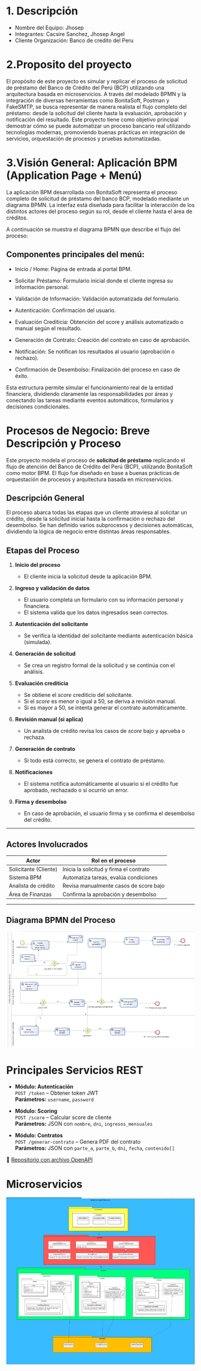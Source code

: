# 1. Descripción
- Nombre del Equipo: Jhosep
- Integrantes:
Cacsire Sanchez, Jhosep Angel
- Cliente
Organización: Banco de credito del Peru
# 2.Proposito del proyecto
El propósito de este proyecto es simular y replicar el proceso de solicitud de préstamo del Banco de Crédito del Perú (BCP) utilizando una arquitectura basada en microservicios. A través del modelado BPMN y la integración de diversas herramientas como BonitaSoft, Postman y FakeSMTP, se busca representar de manera realista el flujo completo del préstamo: desde la solicitud del cliente hasta la evaluación, aprobación y notificación del resultado.
Este proyecto tiene como objetivo principal demostrar cómo se puede automatizar un proceso bancario real utilizando tecnologías modernas, promoviendo buenas prácticas en integración de servicios, orquestación de procesos y pruebas automatizadas.
# 3.Visión General: Aplicación BPM (Application Page + Menú)
La aplicación BPM desarrollada con BonitaSoft representa el proceso completo de solicitud de préstamo del banco BCP, modelado mediante un diagrama BPMN. La interfaz está diseñada para facilitar la interacción de los distintos actores del proceso según su rol, desde el cliente hasta el área de créditos.

A continuación se muestra el diagrama BPMN que describe el flujo del proceso:


## Componentes principales del menú:
- Inicio / Home: Página de entrada al portal BPM.

- Solicitar Préstamo: Formulario inicial donde el cliente ingresa su información personal.

- Validación de Información: Validación automatizada del formulario.

- Autenticación: Confirmación del usuario.

- Evaluación Crediticia: Obtención del score y análisis automatizado o manual según el resultado.

- Generación de Contrato: Creación del contrato en caso de aprobación.

- Notificación: Se notifican los resultados al usuario (aprobación o rechazo).

- Confirmación de Desembolso: Finalización del proceso en caso de éxito.

Esta estructura permite simular el funcionamiento real de la entidad financiera, dividiendo claramente las responsabilidades por áreas y conectando las tareas mediante eventos automáticos, formularios y decisiones condicionales.

# Procesos de Negocio: Breve Descripción y Proceso

Este proyecto modela el proceso de **solicitud de préstamo** replicando el flujo de atención del Banco de Crédito del Perú (BCP), utilizando BonitaSoft como motor BPM. El flujo fue diseñado en base a buenas prácticas de orquestación de procesos y arquitectura basada en microservicios.

## Descripción General

El proceso abarca todas las etapas que un cliente atraviesa al solicitar un crédito, desde la solicitud inicial hasta la confirmación o rechazo del desembolso. Se han definido varios subprocesos y decisiones automáticas, dividiendo la lógica de negocio entre distintas áreas responsables.

## Etapas del Proceso

1. **Inicio del proceso**
   - El cliente inicia la solicitud desde la aplicación BPM.

2. **Ingreso y validación de datos**
   - El usuario completa un formulario con su información personal y financiera.
   - El sistema valida que los datos ingresados sean correctos.

3. **Autenticación del solicitante**
   - Se verifica la identidad del solicitante mediante autenticación básica (simulada).

4. **Generación de solicitud**
   - Se crea un registro formal de la solicitud y se continúa con el análisis.

5. **Evaluación crediticia**
   - Se obtiene el *score* crediticio del solicitante.
   - Si el *score* es menor o igual a 50, se deriva a revisión manual.
   - Si es mayor a 50, se intenta generar el contrato automáticamente.

6. **Revisión manual (si aplica)**
   - Un analista de crédito revisa los casos de *score* bajo y aprueba o rechaza.

7. **Generación de contrato**
   - Si todo está correcto, se genera el contrato de préstamo.

8. **Notificaciones**
   - El sistema notifica automáticamente al usuario si el crédito fue aprobado, rechazado o si ocurrió un error.

9. **Firma y desembolso**
   - En caso de aprobación, el usuario firma y se confirma el desembolso del crédito.

---

## Actores Involucrados

| Actor                        | Rol en el proceso                          |
|-----------------------------|--------------------------------------------|
| Solicitante (Cliente)       | Inicia la solicitud y firma el contrato    |
| Sistema BPM                 | Automatiza tareas, evalúa condiciones      |
| Analista de crédito         | Revisa manualmente casos de score bajo     |
| Área de Finanzas            | Confirma la aprobación y desembolso        |

---

## Diagrama BPMN del Proceso

![Proceso BPMN - Solicitud de Préstamo](imagen/proceso.png)

# Principales Servicios REST

- **Módulo: Autenticación**  
  `POST /token` – Obtener token JWT  
  **Parámetros:** `username`, `password`

- **Módulo: Scoring**  
  `POST /score` – Calcular score de cliente  
  **Parámetros:** JSON con `nombre`, `dni`, `ingresos_mensuales`

- **Módulo: Contratos**  
  `POST /generar-contrato` – Genera PDF del contrato  
  **Parámetros:** JSON con `parte_a`, `parte_b`, `dni`, `fecha`, `contenido[]`

📁 [Repositorio con archivo OpenAPI](openapi.yaml)
# Microservicios
![Microservicios](imagen/uml.png)
